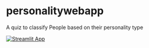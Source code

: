 # personalitywebapp
A quiz to classify People based on their personality type

[![Streamlit App](https://static.streamlit.io/badges/streamlit_badge_black_white.svg)](https://share.streamlit.io/canery0/personalitywebapp/personalitywebapp.py/)
